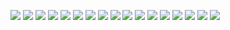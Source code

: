 ![](image/01_邂逅小程序开发/0001.jpg)
![](image/01_邂逅小程序开发/0002.jpg)
![](image/01_邂逅小程序开发/0003.jpg)
![](image/01_邂逅小程序开发/0004.jpg)
![](image/01_邂逅小程序开发/0005.jpg)
![](image/01_邂逅小程序开发/0006.jpg)
![](image/01_邂逅小程序开发/0007.jpg)
![](image/01_邂逅小程序开发/0008.jpg)
![](image/01_邂逅小程序开发/0009.jpg)
![](image/01_邂逅小程序开发/0010.jpg)
![](image/01_邂逅小程序开发/0011.jpg)
![](image/01_邂逅小程序开发/0012.jpg)
![](image/01_邂逅小程序开发/0013.jpg)
![](image/01_邂逅小程序开发/0014.jpg)
![](image/01_邂逅小程序开发/0015.jpg)
![](image/01_邂逅小程序开发/0016.jpg)
![](image/01_邂逅小程序开发/0017.jpg)